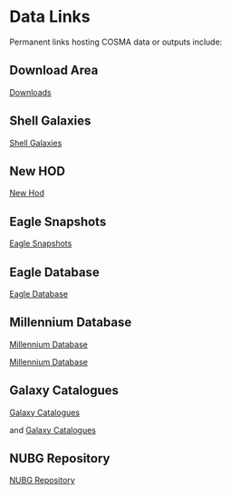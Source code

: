 # Data Links

Permanent links hosting COSMA data or outputs include:

## Download Area

[Downloads](https://virgodb.dur.ac.uk/downloads/)

## Shell Galaxies

[Shell Galaxies](https://virgo.dur.ac.uk/shell-galaxies/)

## New HOD

[New Hod](https://virgo.dur.ac.uk/public/bl267/new_HOD.tar.gz)

## Eagle Snapshots

[Eagle Snapshots](http://dataweb.cosma.dur.ac.uk:8080/eagle-snapshots/)

## Eagle Database

[Eagle Database](http://virgodb.dur.ac.uk:8080/Eagle/)

## Millennium Database

[Millennium Database](https://virgodb.cosma.dur.ac.uk:8443/Millennium/)

[Millennium Database](https://virgodb.dur.ac.uk:8443/Millennium/)

## Galaxy Catalogues

[Galaxy Catalogues](http://galaxy-catalogue.dur.ac.uk/)

and [Galaxy Catalogues](https://virgodb.dur.ac.uk/)

## NUBG Repository

[NUBG Repository](https://virgodb.cosma.dur.ac.uk/public/dc-elbe1/nubg_repository/)